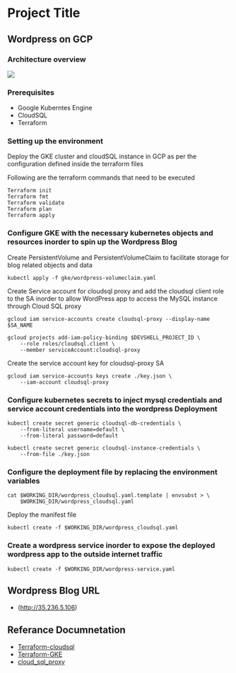 # Project Title

## Wordpress on GCP

### Architecture overview
![](gke/gke/Screen%20Shot%202020-05-20%20at%207.44.36%20PM.png)

### Prerequisites

- Google Kuberntes Engine
- CloudSQL 
- Terraform

### Setting up the environment

Deploy the GKE cluster and cloudSQL instance in GCP as per the configuration defined inside the terraform files 

Following are the terraform commands that need to be executed

```
Terraform init 
Terraform fmt
Terraform validate
Terraform plan 
Terraform apply
```

### Configure GKE with the necessary kubernetes objects and resources inorder to spin up the Wordpress Blog

Create PersistentVolume and PersistentVolumeClaim to facilitate storage for blog related objects and data

```
kubectl apply -f gke/wordpress-volumeclaim.yaml
```

Create Service account for cloudsql proxy and add the cloudsql client role to the SA inorder to allow WordPress app to access the MySQL instance through Cloud SQL proxy

```
gcloud iam service-accounts create cloudsql-proxy --display-name $SA_NAME

gcloud projects add-iam-policy-binding $DEVSHELL_PROJECT_ID \
    --role roles/cloudsql.client \
    --member serviceAccount:cloudsql-proxy
```
Create the service account key for cloudsql-proxy SA

```
gcloud iam service-accounts keys create ./key.json \
    --iam-account cloudsql-proxy
```

### Configure kubernetes secrets to inject mysql credentials and service account credentials into the wordpress Deployment

```
kubectl create secret generic cloudsql-db-credentials \
    --from-literal username=default \
    --from-literal password=default

kubectl create secret generic cloudsql-instance-credentials \
    --from-file ./key.json
```

### Configure the deployment file by replacing the environment variables

```
cat $WORKING_DIR/wordpress_cloudsql.yaml.template | envsubst > \
    $WORKING_DIR/wordpress_cloudsql.yaml
```

Deploy the manifest file

```
kubectl create -f $WORKING_DIR/wordpress_cloudsql.yaml
```

### Create a wordpress service inorder to expose the deployed wordpress app to the outside internet traffic

```
kubectl create -f $WORKING_DIR/wordpress-service.yaml
```

## Wordpress Blog URL 

* (http://35.236.5.106)

## Referance Documnetation

* [Terraform-cloudsql](https://www.terraform.io/docs/providers/google/r/sql_database_instance.html) 
* [Terraform-GKE](https://www.terraform.io/docs/providers/google/r/container_cluster.html)
* [cloud_sql_proxy](https://cloud.google.com/sql/docs/mysql/connect-kubernetes-engine)


